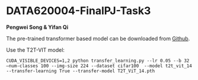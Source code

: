 # DATA620004-FinalPJ-Task3
**Pengwei Song & Yifan Qi**

The pre-trained transformer based model can be downloaded from [Github](https://github.com/yitu-opensource/T2T-ViT/releases/download/main/81.5_T2T_ViT_14.pth.tar).

Use the T2T-VIT model:
```
CUDA_VISIBLE_DEVICES=1,2 python transfer_learning.py --lr 0.05 --b 32 —num-classes 100 --img-size 224 --dataset cifar100  --model t2t_vit_14 --transfer-learning True --transfer-model T2T_ViT_14.pth
```